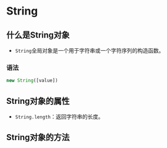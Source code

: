 
# String

## 什么是String对象

- `String`全局对象是一个用于字符串或一个字符序列的构造函数。

### 语法

```js
new String([value])
```

## String对象的属性

- `String.length`：返回字符串的长度。

## String对象的方法
